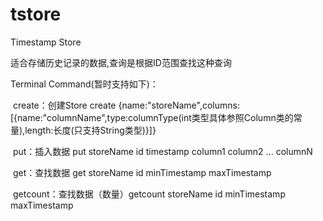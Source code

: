 # tstore
Timestamp Store

  适合存储历史记录的数据,查询是根据ID范围查找这种查询

Terminal Command(暂时支持如下)：

  create：创建Store create {name:"storeName",columns:[{name:"columnName",type:columnType(int类型具体参照Column类的常量),length:长度(只支持String类型)}]}
 
  put：插入数据 put storeName id timestamp column1 column2 ... columnN
  
  get：查找数据 get storeName id minTimestamp maxTimestamp
  
  getcount：查找数据（数量）getcount storeName id minTimestamp maxTimestamp
